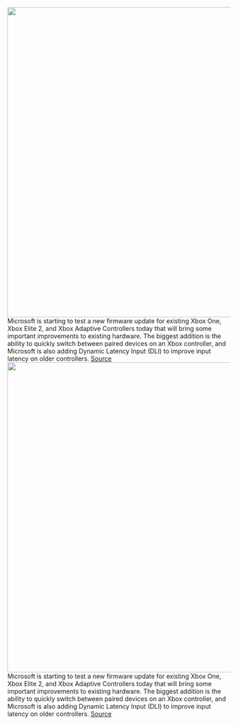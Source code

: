 <img src='https://cdn.vox-cdn.com/thumbor/6yXpIsjDXruX3F8lwSJw50Ssy5E=/0x0:4928x3264/1200x800/filters:focal(2070x1238:2858x2026)/cdn.vox-cdn.com/uploads/chorus_image/image/69830993/xboxonescontroller.0.jpeg' width='700px' /><br/>
Microsoft is starting to test a new firmware update for existing Xbox One, Xbox Elite 2, and Xbox Adaptive Controllers today that will bring some important improvements to existing hardware. The biggest addition is the ability to quickly switch between paired devices on an Xbox controller, and Microsoft is also adding Dynamic Latency Input (DLI) to improve input latency on older controllers.
<a href='https://www.theverge.com/2021/9/8/22663039/microsoft-xbox-controller-firmware-dynamic-latency-input-dli-bluetooth-low-energy'> Source <a/><img src='https://cdn.vox-cdn.com/thumbor/6yXpIsjDXruX3F8lwSJw50Ssy5E=/0x0:4928x3264/1200x800/filters:focal(2070x1238:2858x2026)/cdn.vox-cdn.com/uploads/chorus_image/image/69830993/xboxonescontroller.0.jpeg' width='700px' /><br/>
Microsoft is starting to test a new firmware update for existing Xbox One, Xbox Elite 2, and Xbox Adaptive Controllers today that will bring some important improvements to existing hardware. The biggest addition is the ability to quickly switch between paired devices on an Xbox controller, and Microsoft is also adding Dynamic Latency Input (DLI) to improve input latency on older controllers.
<a href='https://www.theverge.com/2021/9/8/22663039/microsoft-xbox-controller-firmware-dynamic-latency-input-dli-bluetooth-low-energy'> Source <a/>